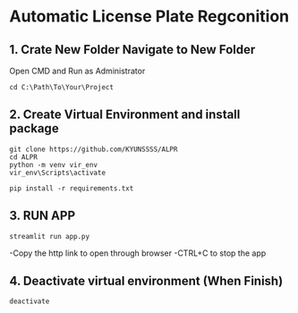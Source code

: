 # Automatic License Plate Regconition

## 1. Crate New Folder Navigate to New Folder
Open CMD and Run as Administrator
    
    cd C:\Path\To\Your\Project
## 2. Create Virtual Environment and install package

    
    git clone https://github.com/KYUNSSSS/ALPR
    cd ALPR
    python -m venv vir_env
    vir_env\Scripts\activate
    
    pip install -r requirements.txt
    

## 3. RUN APP
    streamlit run app.py

-Copy the http link to open through browser
-CTRL+C to stop the app 
## 4. Deactivate virtual environment (When Finish)
    deactivate 





